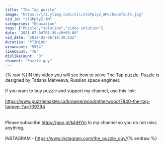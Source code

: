 ```yaml
---
title: "The Tap puzzle"
image: "https:\/\/i.ytimg.com\/vi\/zlGPplyZ_AM\/hqdefault.jpg"
vid_id: "zlGPplyZ_AM"
categories: "Education"
tags: ["Puzzle","solution","video solution"]
date: "2021-07-04T01:39:49+03:00"
vid_date: "2019-03-06T19:38:52Z"
duration: "PT3M10S"
viewcount: "5584"
likeCount: "76"
dislikeCount: "3"
channel: "Puzzle guy"
---
```

{% raw %}IN this video you will see how to solve The Tap puzzle. Puzzle is designed by Tatiana Matveeva, Russian space engineer. <br /><br />If you want to buy puzzle and support my channel, use this link:<br /><br /><a rel="nofollow" target="blank" href="https://www.puzzlemaster.ca/browse/wood/otherwood/7840-the-tap-tappen-?a=709294">https://www.puzzlemaster.ca/browse/wood/otherwood/7840-the-tap-tappen-?a=709294</a><br /> <br /><br />Please subscribe <a rel="nofollow" target="blank" href="https://goo.gl/k4jHYm">https://goo.gl/k4jHYm</a> to my channel so you do not miss anything.<br /><br />INSTAGRAM - <a rel="nofollow" target="blank" href="https://www.instagram.com/the_puzzle_guy/">https://www.instagram.com/the_puzzle_guy/</a>{% endraw %}
